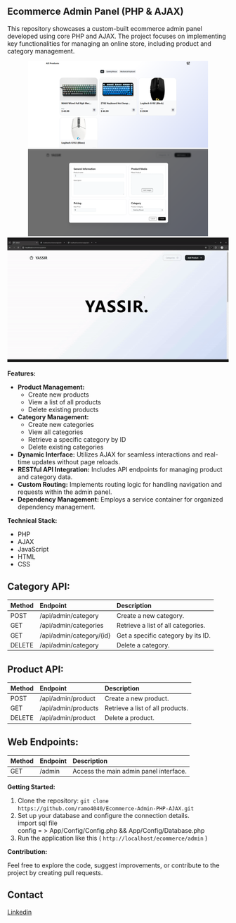 ## Ecommerce Admin Panel (PHP & AJAX)

This repository showcases a custom-built ecommerce admin panel developed using core PHP and AJAX. The project focuses on implementing key functionalities for managing an online store, including product and category management. 

<p align="center"> 
   <img src='public/images/1.png' width='410'> 
   <img src='public/images/2.png' width='410'> 
   <img src='public/images/1.gif'> 
</p>

**Features:**

*   **Product Management:**
    *   Create new products
    *   View a list of all products
    *   Delete existing products
*   **Category Management:**
    *   Create new categories
    *   View all categories
    *   Retrieve a specific category by ID
    *   Delete existing categories
*   **Dynamic Interface:** Utilizes AJAX for seamless interactions and real-time updates without page reloads.
*   **RESTful API Integration:**  Includes API endpoints for managing product and category data.
*   **Custom Routing:** Implements routing logic for handling navigation and requests within the admin panel.
*   **Dependency Management:**  Employs a service container for organized dependency management.

**Technical Stack:**

*   PHP
*   AJAX
*   JavaScript
*   HTML
*   CSS

## Category API:

| Method | Endpoint                | Description                                     |
| :----- | :----------------------- | :---------------------------------------------- |
| POST    | /api/admin/category     | Create a new category.                         |
| GET     | /api/admin/categories    | Retrieve a list of all categories.              |
| GET     | /api/admin/category/{id} | Get a specific category by its ID.              |
| DELETE  | /api/admin/category     | Delete a category.                             |

## Product API:

| Method | Endpoint           | Description                               |
| :----- | :----------------- | :---------------------------------------- |
| POST    | /api/admin/product | Create a new product.                     |
| GET     | /api/admin/products| Retrieve a list of all products.          |
| DELETE  | /api/admin/product | Delete a product.                         |

## Web Endpoints:

| Method | Endpoint | Description                         |
| :----- | :------- | :---------------------------------- |
| GET     | /admin   | Access the main admin panel interface. | 

**Getting Started:**

1.  Clone the repository: `git clone https://github.com/ramo4040/Ecommerce-Admin-PHP-AJAX.git`
2.  Set up your database and configure the connection details. <br>
    import sql file<br>
    config = > App/Config/Config.php && App/Config/Database.php<br>
4.  Run the application like this ( `http://localhost/ecommerce/admin` )

**Contribution:**

Feel free to explore the code, suggest improvements, or contribute to the project by creating pull requests. 

## Contact

<a href="https://www.linkedin.com/in/yassir-rouane/">Linkedin</a>
